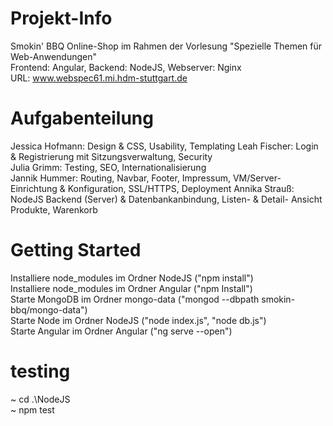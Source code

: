 # Projekt-Info  
Smokin' BBQ Online-Shop im Rahmen der Vorlesung "Spezielle Themen für Web-Anwendungen"  
Frontend: Angular, Backend: NodeJS, Webserver: Nginx  
URL: www.webspec61.mi.hdm-stuttgart.de  
  
# Aufgabenteilung  
Jessica Hofmann: Design & CSS, Usability, Templating 
Leah Fischer: Login & Registrierung mit Sitzungsverwaltung, Security  
Julia Grimm: Testing, SEO, Internationalisierung  
Jannik Hummer: Routing, Navbar, Footer, Impressum, VM/Server-Einrichtung & Konfiguration, SSL/HTTPS, Deployment 
Annika Strauß: NodeJS Backend (Server) & Datenbankanbindung, Listen- & Detail- Ansicht Produkte, Warenkorb
  
# Getting Started  
Installiere node_modules im Ordner NodeJS ("npm install")  
Installiere node_modules im Ordner Angular ("npm Install")  
Starte MongoDB im Ordner mongo-data ("mongod --dbpath smokin-bbq/mongo-data")  
Starte Node im Ordner NodeJS ("node index.js", "node db.js")  
Starte Angular im Ordner Angular ("ng serve --open")  
  
# testing    
~ cd .\NodeJS  
~ npm test  




